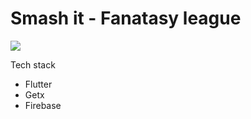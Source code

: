 # Smash it - Fanatasy league

![](screenshots/screenshot.gif)

Tech stack
 - Flutter
 - Getx
 - Firebase
